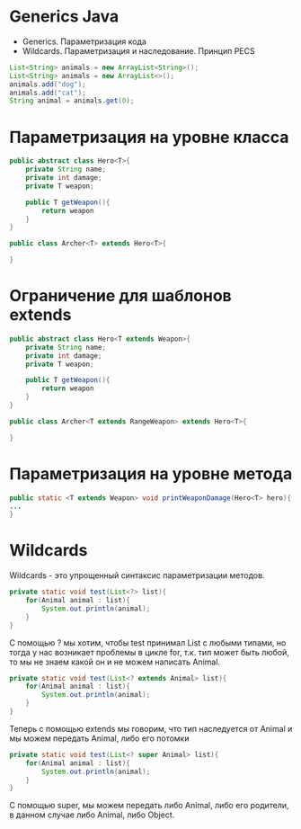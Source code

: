# Generics Java
-   Generics. Параметризация кода
-   Wildcards. Параметризация и наследование. Принцип PECS

```java
List<String> animals = new ArrayList<String>();
List<String> animals = new ArrayList<>();
animals.add("dog");
animals.add("cat");
String animal = animals.get(0);
```

# Параметризация на уровне класса
```java
public abstract class Hero<T>{
	private String name;
	private int damage;
	private T weapon;

	public T getWeapon(){
		return weapon
	}
}

public class Archer<T> extends Hero<T>{

}
```

# Ограничение для шаблонов extends
```java
public abstract class Hero<T extends Weapon>{
	private String name;
	private int damage;
	private T weapon;

	public T getWeapon(){
		return weapon
	}
}

public class Archer<T extends RangeWeapon> extends Hero<T>{

}
```

# Параметризация на уровне метода
```java
public static <T extends Weapon> void printWeaponDamage(Hero<T> hero){
...
}
```

#  Wildcards
Wildcards - это упрощенный синтаксис параметризации методов.
```java
private static void test(List<?> list){
	for(Animal animal : list){
		System.out.println(animal);
	}
}
```
С помощью ? мы хотим, чтобы test принимал List с любыми типами, но тогда у нас возникает проблемы в цикле for, т.к. тип может быть любой, то мы не знаем какой он и не можем написать Animal.

```java
private static void test(List<? extends Animal> list){
	for(Animal animal : list){
		System.out.println(animal);
	}
}
```

Теперь с помощью extends мы говорим, что тип наследуется от Animal и мы можем передать Animal, либо его потомки

```java
private static void test(List<? super Animal> list){
	for(Animal animal : list){
		System.out.println(animal);
	}
}
```

С помощью super, мы можем передать либо Animal, либо его родители, в данном случае либо Animal, либо Object.